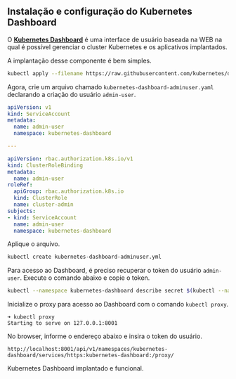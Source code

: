 ## Instalação e configuração do Kubernetes Dashboard

O [**Kubernetes Dashboard**](https://kubernetes.io/docs/tasks/access-application-cluster/web-ui-dashboard/) é uma interface de usuário baseada na WEB na qual é possível gerenciar o cluster Kubernetes e os aplicativos implantados.

A implantação desse componente é bem simples.

```bash
kubectl apply --filename https://raw.githubusercontent.com/kubernetes/dashboard/v2.4.0/aio/deploy/recommended.yaml
```

Agora, crie um arquivo chamado ```kubernetes-dashboard-adminuser.yaml``` declarando a criação do usuário ```admin-user```.

```yaml
apiVersion: v1
kind: ServiceAccount
metadata:
  name: admin-user
  namespace: kubernetes-dashboard

---

apiVersion: rbac.authorization.k8s.io/v1
kind: ClusterRoleBinding
metadata:
  name: admin-user
roleRef:
  apiGroup: rbac.authorization.k8s.io
  kind: ClusterRole
  name: cluster-admin
subjects:
- kind: ServiceAccount
  name: admin-user
  namespace: kubernetes-dashboard
```

Aplique o arquivo.

```bash
kubectl create kubernetes-dashboard-adminuser.yml
```

Para acesso ao Dashboard, é preciso recuperar o token do usuário ```admin-user```. Execute o comando abaixo e copie o token.

```bash
kubectl --namespace kubernetes-dashboard describe secret $(kubectl --namespace kubernetes-dashboard get secret | grep admin-user | awk '{print $1}')
```

Inicialize o proxy para acesso ao Dashboard com o comando ```kubectl proxy```.

```
➜ kubectl proxy                                                                                                                     
Starting to serve on 127.0.0.1:8001
```

No browser, informe o endereço abaixo e insira o token do usuário.
```
http://localhost:8001/api/v1/namespaces/kubernetes-dashboard/services/https:kubernetes-dashboard:/proxy/
```

Kubernetes Dashboard implantado e funcional.